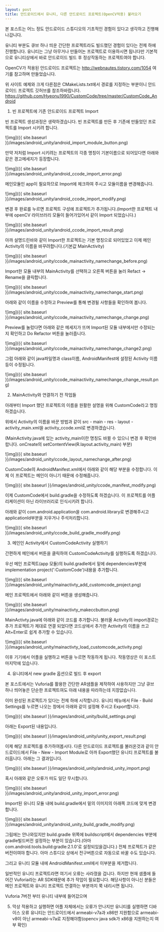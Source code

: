 ```yaml
---
layout: post
title: 안드로이드에서 유니티, 다른 안드로이드 프로젝트(OpenCV적용) 불러오기
---
```


본 포스트는 어느 정도 안드로이드 스튜디오의 기초적인 경험이 있다고 생각하고 진행해 나갑니다.

유니티 부분도 큐브 하나 띄운 간단한 프로젝트라도 빌드했던 경험이 있다는 전제 하에 진행합니다. 유니티는 그냥 아무거나 만들어논 프로젝트로 이용하시면 됩니다만 기본적으로 유니티상에서 바로 안드로이드 빌드 후 정상작동하는 프로젝트여야 합니다.

OpenCV가 적용된 안드로이드 프로젝트는 http://webnautes.tistory.com/1054 여기를 참고하며 만들었습니다.

위 사이트 예제와 크게 다른점은 CMakeLists.txt에서 경로를 지정하는 부분이니 안드로이드 프로젝트 깃허브를 참조하바랍니다. https://github.com/Hyeonu1990/CustomCode/tree/master/CustomCode_Android

1. 빈 프로젝트에 기존 안드로이드 프로젝트 Import

빈 프로젝트 생성과정은 생략하겠습니다. 빈 프로젝트를 만든 후 기존에 만들었던 프로젝트를 Import 시키려 합니다.

![img]({{ site.baseurl }}/images/android_unity/android_import_module_button.png)

만약 저처럼 Import 시키려는 프로젝트의 각종 명칭이 기본이름으로 되어있다면 아래와 같은 경고메세지가 등장합니다.

![img]({{ site.baseurl }}/images/android_unity/android_ccode_import_error.png)

메인모듈인 app이 필요하므로 Import에 체크하여 주시고 모듈이름을 변경해줍니다.

![img]({{ site.baseurl }}/images/android_unity/android_ccode_import_modify.png)

변경 후 완료를 누르면 프로젝트 구성에 프로젝트가 추가됩니다.(Import한 프로젝트 내부에 openCV 라이브러리 모듈이 들어가있어서 같이 Import 되었습니다.)

![img]({{ site.baseurl }}/images/android_unity/android_ccode_import_result.png)

아까 설명드린바와 같이 Import한 프로젝트는 기본 명칭으로 되어있었고 이제 메인 Activity의 이름을 바꾸려합니다.(기본값 MainActivity)

![img]({{ site.baseurl }}/images/android_unity/ccode_mainactivity_namechange_before.png)

Import한 모듈 내부의 MainActivity를 선택하고 오른쪽 버튼을 눌러 Refact -> Rename을 클릭합니다.

![img]({{ site.baseurl }}/images/android_unity/ccode_mainactivity_namechange_start.png)

아래와 같이 이름을 수정하고 Preview를 통해 변경될 사항들을 확인하여 봅니다.

![img]({{ site.baseurl }}/images/android_unity/ccode_mainactivity_namechange_change.png)

Preview를 눌렀다면 아래와 같은 메세지가 뜨며 Import된 모듈 내부에서만 수정되는지 확인하고 Do Refactor 버튼을 눌러줍니다.

![img]({{ site.baseurl }}/images/android_unity/ccode_mainactivity_namechange_change2.png)

그럼 아래와 같이 java파일명과 class이름, AndroidManifest에 설정된 Activity 이름 등이 수정됩니다.

![img]({{ site.baseurl }}/images/android_unity/ccode_mainactivity_namechange_change_result.png)



2. MainActivity와 연결하기 전 작업들

아래부터 Import 했던 프로젝트의 이름을 원활한 설명을 위해 CustomCode라고 명칭하겠습니다.

위에서 Activity의 이름을 바꾼 방법과 같이 src - main - res - layout - activity_main.xml을 activity_ccode.xml로 변경하겠습니다.

(MainActivity.java에 있는 activity_main이란 명칭도 바뀔 수 있으니 변경 후 확인바랍니다. onCreate의 setContentView(R.layout.activity_main) 부분)

![img]({{ site.baseurl }}/images/android_unity/ccode_layout_namechange_after.png)

CustomCode의 AndroidManifest.xml에서 아래와 같이 해당 부분을 수정합니다. 이제 이 프로젝트는 메인이 아니기 때문에 수정해줍니다.

![img]({{ site.baseurl }}/images/android_unity/ccode_manifest_modify.png)

이제 CustomCode에서 build.gradle을 수정하도록 하겠습니다. 이 프로젝트를 어플리케이션이 아닌 라이브러리로 인식시키려 합니다.

아래와 같이 com.android.application을 com.android.library로 변경해주시고 applicationId부분을 지우거나 주석처리합니다.

![img]({{ site.baseurl }}/images/android_unity/ccode_build_gradle_modify.png)



3. 메인인 Activity에서 CustomCodeActivity 실행하기

간편하게 메인에서 버튼을 클릭하여 CustomCodeActivity를 실행하도록 하겠습니다.

우선 메인 프로젝트(app 모듈)의 build.gradle에서 밑에 dependencies부분에 implementation project(':CustomCode')내용을 추가합니다.

![img]({{ site.baseurl }}/images/android_unity/mainactivty_add_customcode_project.png)

메인 프로젝트에서 아래와 같이 버튼을 생성해줍니다.

![img]({{ site.baseurl }}/images/android_unity/mainactivty_makeccbutton.png)

MainActivty.java에 아래와 같이 코드를 추가합니다. 불러올 Activity의 import경로는 추가 프로젝트가 제대로 연결 되었다면 코드상에서 추가한 Activity의 이름을 쓰고 Alt+Enter로 쉽게 추가할 수 있습니다.

![img]({{ site.baseurl }}/images/android_unity/mainactivty_load_customcode_activity.png)

이후 기기에서 어플을 실행하고 버튼을 누르면 작동하게 됩니다. 작동영상은 이 포스트 마지막에 있습니다.



4. 유니티에서 new gradle 옵션으로 빌드 후 export

본 포스트에서는 Vuforia를 활용한 간단한 AR샘플을 제작하여 사용하지만 그냥 큐브 하나 띄어놓은 단순한 프로젝트여도 아래 내용을 따라하는데 지장없습니다.

이미 완성된 프로젝트가 있다는 전제 하에 시작합니다. 유니티 메뉴에서 File - Build Settings를 누르면 나오는 창에서 아래와 같이 설정해 주시고 Export합니다.

![img]({{ site.baseurl }}/images/android_unity/build_settings.png)

아래는 Export된 내용입니다.

![img]({{ site.baseurl }}/images/android_unity/unity_export_result.png)

이제 해당 프로젝트를 추가하여봅시다. 다른 안드로이드 프로젝트를 불러온것과 같이 안드로이드에서 File - New - Import Module로 아까 Export했던 유니티 프로젝트를 불러옵니다. 아래는 그 결과입니다.

![img]({{ site.baseurl }}/images/android_unity/android_unity_import.png)

혹시 아래와 같은 오류가 떠도 일단 무시합니다.

![img]({{ site.baseurl }}/images/android_unity/android_unity_import_error.png)

Import된 유니티 모듈 내에 build.gradle에서 밑의 이미지의 아래쪽 코드에 맞게 변경합니다.

![img]({{ site.baseurl }}/images/android_unity/android_unity_build_gradle_modify.png)

그림에는 안나와있지만 build.gradle 위쪽에 buildscript에서 dependencies 부분에 gradle빌드버전 설정하는 부분이 있습니다.(아마 com.android.tools.build:gradle:2.1.0'로 설정되있을겁니다.) 전체 프로젝트가 같은 버전이여야 합니다. 아마 스튜디오 상에서 전구버튼으로 자동으로 바꿀 수도 있습니다.

그리고 유니티 모듈 내에 AndroidManifest.xml에서 <uses-sdk android:minSdkVersion="16" android:targetSdkVersion="28" /> 이부분을 제거합니다.

일반적인 유니티 프로젝트라면 여기서 오류는 사라졌을 겁니다. 하지만 현재 샘플에 들어간 Vuforia라는 AR SDK때문에 추가 작업이 필요합니다. 해당사항이 아니신 분들은 메인 프로젝트와 유니티 프로젝트 연결하는 부분까지 쭉 내리시면 됩니다.

Vuforia 7버전 부터 유니티 내부에 들어갔으며 






5. 막상 적용하고 실행하면 어플 자체에서는 오류가 안나지만 유니티를 실행하면 디바이스 오류
유니티는 안드로이드에서 armeabi-v7a과 x86만 지원함으로 armeabi-v8이 아닌 armeabi-v7a로 지정해야함(opencv java sdk가 x86을 지원하는지 여부 확인)
